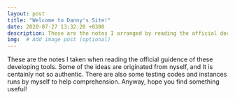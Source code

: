 ```yaml
---
layout: post
title: "Welcome to Danny's Site!"
date: 2020-07-27 13:32:20 +0300
description: These are the notes I arranged by reading the official documents. Hope you’ll find something useful! # Add post description (optional)
img:  # Add image post (optional)
---
```

These are the notes I taken when reading the official guidence of these developing tools. Some of the ideas are originated from nyself, and It is centainly not so authentic. There are also some testing codes and instances runs by myself to help comprehension. Anyway, hope you find something useful! 



